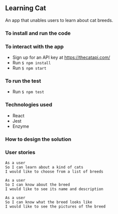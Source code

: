 ## Learning Cat

An app that unables users to learn about cat breeds.

### To install and run the code


### To interact with the app
- Sign up for an API key at https://thecatapi.com/
- Run `$ npm install`
- Run `$ npm start`

### To run the test
- Run `$ npm test`

### Technologies used

- React
- Jest
- Enzyme

### How to design the solution


### User stories

```
As a user
So I can learn about a kind of cats
I would like to choose from a list of breeds

As a user
So I can know about the breed
I would like to see its name and description

As a user
So I can know what the breed looks like
I would like to see the pictures of the breed
```
